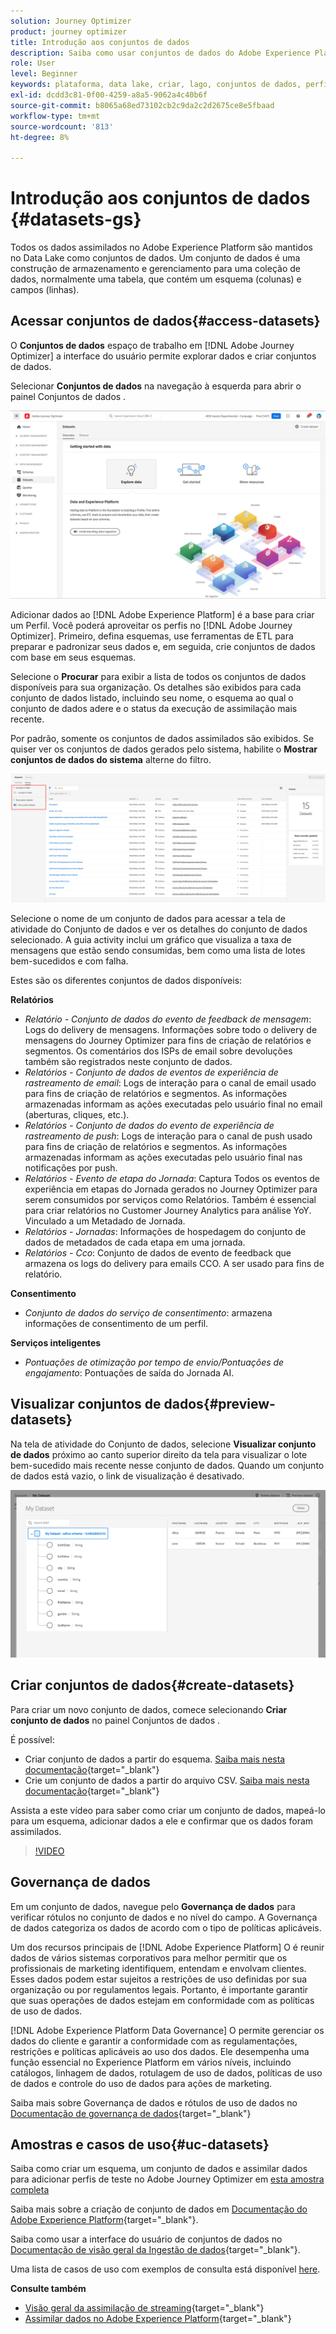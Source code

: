 ```yaml
---
solution: Journey Optimizer
product: journey optimizer
title: Introdução aos conjuntos de dados
description: Saiba como usar conjuntos de dados do Adobe Experience Platform no Adobe Journey Optimizer
role: User
level: Beginner
keywords: plataforma, data lake, criar, lago, conjuntos de dados, perfil
exl-id: dcdd3c81-0f00-4259-a8a5-9062a4c40b6f
source-git-commit: b8065a68ed73102cb2c9da2c2d2675ce8e5fbaad
workflow-type: tm+mt
source-wordcount: '813'
ht-degree: 8%

---
```


# Introdução aos conjuntos de dados {#datasets-gs}

Todos os dados assimilados no Adobe Experience Platform são mantidos no Data Lake como conjuntos de dados. Um conjunto de dados é uma construção de armazenamento e gerenciamento para uma coleção de dados, normalmente uma tabela, que contém um esquema (colunas) e campos (linhas).

## Acessar conjuntos de dados{#access-datasets}

O **Conjuntos de dados** espaço de trabalho em [!DNL Adobe Journey Optimizer] a interface do usuário permite explorar dados e criar conjuntos de dados.

Selecionar **Conjuntos de dados** na navegação à esquerda para abrir o painel Conjuntos de dados .

![](assets/datasets-home.png)

Adicionar dados ao [!DNL Adobe Experience Platform] é a base para criar um Perfil. Você poderá aproveitar os perfis no [!DNL Adobe Journey Optimizer]. Primeiro, defina esquemas, use ferramentas de ETL para preparar e padronizar seus dados e, em seguida, crie conjuntos de dados com base em seus esquemas.

Selecione o **Procurar** para exibir a lista de todos os conjuntos de dados disponíveis para sua organização. Os detalhes são exibidos para cada conjunto de dados listado, incluindo seu nome, o esquema ao qual o conjunto de dados adere e o status da execução de assimilação mais recente.

Por padrão, somente os conjuntos de dados assimilados são exibidos. Se quiser ver os conjuntos de dados gerados pelo sistema, habilite o **Mostrar conjuntos de dados do sistema** alterne do filtro.

![](assets/ajo-system-datasets.png)

Selecione o nome de um conjunto de dados para acessar a tela de atividade do Conjunto de dados e ver os detalhes do conjunto de dados selecionado. A guia activity inclui um gráfico que visualiza a taxa de mensagens que estão sendo consumidas, bem como uma lista de lotes bem-sucedidos e com falha.

Estes são os diferentes conjuntos de dados disponíveis:

**Relatórios**

* _Relatório - Conjunto de dados do evento de feedback de mensagem_: Logs do delivery de mensagens. Informações sobre todo o delivery de mensagens do Journey Optimizer para fins de criação de relatórios e segmentos. Os comentários dos ISPs de email sobre devoluções também são registrados neste conjunto de dados.
* _Relatórios - Conjunto de dados de eventos de experiência de rastreamento de email_: Logs de interação para o canal de email usado para fins de criação de relatórios e segmentos. As informações armazenadas informam as ações executadas pelo usuário final no email (aberturas, cliques, etc.).
* _Relatórios - Conjunto de dados do evento de experiência de rastreamento de push_: Logs de interação para o canal de push usado para fins de criação de relatórios e segmentos. As informações armazenadas informam as ações executadas pelo usuário final nas notificações por push.
* _Relatórios - Evento de etapa do Jornada_: Captura Todos os eventos de experiência em etapas do Jornada gerados no Journey Optimizer para serem consumidos por serviços como Relatórios. Também é essencial para criar relatórios no Customer Journey Analytics para análise YoY. Vinculado a um Metadado de Jornada.
* _Relatórios - Jornadas_: Informações de hospedagem do conjunto de dados de metadados de cada etapa em uma jornada.
* _Relatórios - Cco_: Conjunto de dados de evento de feedback que armazena os logs do delivery para emails CCO. A ser usado para fins de relatório.

**Consentimento**

* _Conjunto de dados do serviço de consentimento_: armazena informações de consentimento de um perfil.

**Serviços inteligentes**

* _Pontuações de otimização por tempo de envio/Pontuações de engajamento_: Pontuações de saída do Jornada AI.

## Visualizar conjuntos de dados{#preview-datasets}

Na tela de atividade do Conjunto de dados, selecione **Visualizar conjunto de dados** próximo ao canto superior direito da tela para visualizar o lote bem-sucedido mais recente nesse conjunto de dados. Quando um conjunto de dados está vazio, o link de visualização é desativado.

![](assets/dataset-preview.png)

## Criar conjuntos de dados{#create-datasets}

Para criar um novo conjunto de dados, comece selecionando **Criar conjunto de dados** no painel Conjuntos de dados .

É possível:

* Criar conjunto de dados a partir do esquema. [Saiba mais nesta documentação](https://experienceleague.adobe.com/docs/experience-platform/catalog/datasets/user-guide.html?lang=en#schema){target="_blank"}
* Crie um conjunto de dados a partir do arquivo CSV. [Saiba mais nesta documentação](https://experienceleague.adobe.com/docs/experience-platform/ingestion/tutorials/map-a-csv-file.html?lang=pt-BR){target="_blank"}

Assista a este vídeo para saber como criar um conjunto de dados, mapeá-lo para um esquema, adicionar dados a ele e confirmar que os dados foram assimilados.

>[!VIDEO](https://video.tv.adobe.com/v/334293?quality=12)

## Governança de dados

Em um conjunto de dados, navegue pelo **Governança de dados** para verificar rótulos no conjunto de dados e no nível do campo. A Governança de dados categoriza os dados de acordo com o tipo de políticas aplicáveis.

Um dos recursos principais de [!DNL Adobe Experience Platform] O é reunir dados de vários sistemas corporativos para melhor permitir que os profissionais de marketing identifiquem, entendam e envolvam clientes. Esses dados podem estar sujeitos a restrições de uso definidas por sua organização ou por regulamentos legais. Portanto, é importante garantir que suas operações de dados estejam em conformidade com as políticas de uso de dados.

[!DNL Adobe Experience Platform Data Governance] O permite gerenciar os dados do cliente e garantir a conformidade com as regulamentações, restrições e políticas aplicáveis ao uso dos dados. Ele desempenha uma função essencial no Experience Platform em vários níveis, incluindo catálogos, linhagem de dados, rotulagem de uso de dados, políticas de uso de dados e controle do uso de dados para ações de marketing.

Saiba mais sobre Governança de dados e rótulos de uso de dados no [Documentação de governança de dados](https://experienceleague.adobe.com/docs/experience-platform/data-governance/labels/user-guide.html){target="_blank"}

## Amostras e casos de uso{#uc-datasets}

Saiba como criar um esquema, um conjunto de dados e assimilar dados para adicionar perfis de teste no Adobe Journey Optimizer em [esta amostra completa](../segment/creating-test-profiles.md)

Saiba mais sobre a criação de conjunto de dados em [Documentação do Adobe Experience Platform](https://experienceleague.adobe.com/docs/experience-platform/catalog/datasets/overview.html?lang=pt-BR){target="_blank"}.

Saiba como usar a interface do usuário de conjuntos de dados no [Documentação de visão geral da Ingestão de dados](https://experienceleague.adobe.com/docs/experience-platform/ingestion/home.html?lang=pt-BR){target="_blank"}.

Uma lista de casos de uso com exemplos de consulta está disponível [here](../data/datasets-query-examples.md).

**Consulte também**

* [Visão geral da assimilação de streaming](https://experienceleague.adobe.com/docs/experience-platform/ingestion/streaming/overview.html?lang=pt-BR){target="_blank"}
* [Assimilar dados no Adobe Experience Platform](https://experienceleague.adobe.com/docs/experience-platform/ingestion/tutorials/ingest-batch-data.html){target="_blank"}
